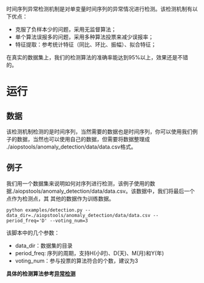 时间序列异常检测机制是对单变量时间序列的异常情况进行检测。该检测机制有以下优点：

- 克服了负样本少的问题，采用无监督算法；
- 单个算法误报多的问题，采用多种算法投票来减少误报率；
- 特征提取：参考统计特征（同比、环比、振幅）、拟合特征；

在真实的数据集上，我们的检测算法的准确率能达到95%以上，效果还是不错的。

# 运行

## 数据

该检测机制检测的是时间序列，当然需要的数据也是时间序列，你可以使用我们例子的数据，当然也可以使用自己的数据，但需要将数据整理成
./aiopstools/anomaly_detection/data/data.csv格式。

## 例子

我们用一个数据集来说明如何对序列进行检测，该例子使用的数据./aiopstools/anomaly_detection/data/data.csv。该数据中，我们将最后一个点作为检测点，其
其他的数据作为训练数据。

```
python examples/detection.py --data_dir=./aiopstools/anomaly_detection/data/data.csv --period_freq='D' --voting_num=3
```

该脚本中的几个参数：

- data_dir：数据集的目录
- period_freq: 序列的周期，支持H(小时)、D(天)、M(月)和Y(年)
- voting_num：参与投票的算法符合的个数，建议为3

**具体的检测算法参考[异常检测](https://github.com/jixinpu/aiopstools/blob/master/docs/anomal_detection.md)**